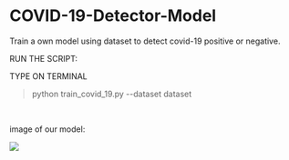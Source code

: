 # COVID-19-Detector-Model
Train a own model using dataset to detect covid-19 positive or negative.

RUN THE SCRIPT:

TYPE ON TERMINAL

  >python train_covid_19.py --dataset dataset
  <br>
  
  
  image of our model:
  
  <image src=plot.png >


